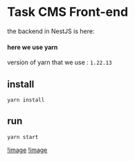 # Task CMS Front-end

the backend in NestJS is here: 

#### here we use yarn

version of yarn that we use : `1.22.13`

## install
`yarn install`

## run
`yarn start`

[!image](captura1.png)
[!image](captura2.png)